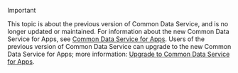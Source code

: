 > [!IMPORTANT]
> This topic is about the previous version of Common Data Service, and is no longer updated or maintained. For information about the new Common Data Service for Apps, see [Common Data Service for Apps](/powerapps/maker/common-data-service/data-platform-intro). Users of the previous version of Common Data Service can upgrade to the new Common Data Service for Apps; more information: [Upgrade to Common Data Service for Apps](common-data-service/upgrade/introduction-upgrade-cds).
